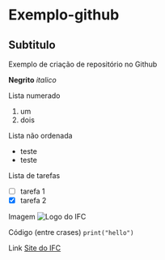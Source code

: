 # Exemplo-github

## Subtitulo
Exemplo de criação de repositório no Github

**Negrito**
*italico*

Lista numerado
1. um
2. dois

Lista não ordenada
* teste
* teste

Lista de tarefas
- [ ] tarefa 1
- [x] tarefa 2

Imagem
![Logo do IFC](https://encrypted-tbn0.gstatic.com/images?q=tbn:ANd9GcTmQjx6NAcQZr7iLuE-QysKxy6aq2VedXRtmnS1WtrYbw&s)

Código (entre crases)
`print("hello")`

Link
[Site do IFC](https://ifc.edu.br/)

